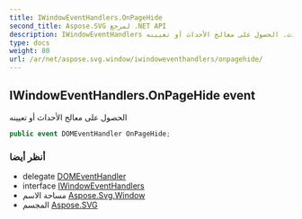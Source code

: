 ```yaml
---
title: IWindowEventHandlers.OnPageHide
second_title: Aspose.SVG لمرجع .NET API
description: IWindowEventHandlers حدث. الحصول على معالج الأحداث أو تعيينه
type: docs
weight: 80
url: /ar/net/aspose.svg.window/iwindoweventhandlers/onpagehide/
---
```

## IWindowEventHandlers.OnPageHide event

الحصول على معالج الأحداث أو تعيينه

```csharp
public event DOMEventHandler OnPageHide;
```

### أنظر أيضا

* delegate [DOMEventHandler](../../../aspose.svg.dom.events/domeventhandler/)
* interface [IWindowEventHandlers](../)
* مساحة الاسم [Aspose.Svg.Window](../../iwindoweventhandlers/)
* المجسم [Aspose.SVG](../../../)


